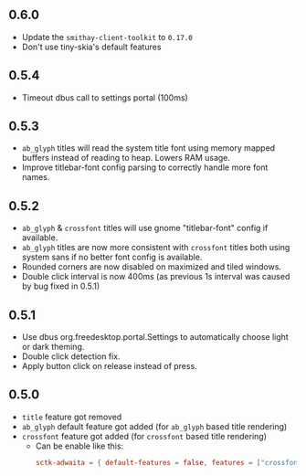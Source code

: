 ## 0.6.0
- Update the `smithay-client-toolkit` to `0.17.0`
- Don't use tiny-skia's default features

## 0.5.4
- Timeout dbus call to settings portal (100ms)

## 0.5.3
- `ab_glyph` titles will read the system title font using memory mapped buffers instead of reading to heap.
  Lowers RAM usage.
- Improve titlebar-font config parsing to correctly handle more font names.

## 0.5.2
- `ab_glyph` & `crossfont` titles will use gnome "titlebar-font" config if available.
- `ab_glyph` titles are now more consistent with `crossfont` titles both using system sans
  if no better font config is available.
- Rounded corners are now disabled on maximized and tiled windows.
- Double click interval is now 400ms (as previous 1s interval was caused by bug fixed in 0.5.1)

## 0.5.1
- Use dbus org.freedesktop.portal.Settings to automatically choose light or dark theming.
- Double click detection fix.
- Apply button click on release instead of press.

## 0.5.0
- `title` feature got removed
- `ab_glyph` default feature got added (for `ab_glyph` based title rendering)
- `crossfont` feature got added (for `crossfont` based title rendering)
    - Can be enable like this: 
        ```toml
        sctk-adwaita = { default-features = false, features = ["crossfont"] }
        ```
